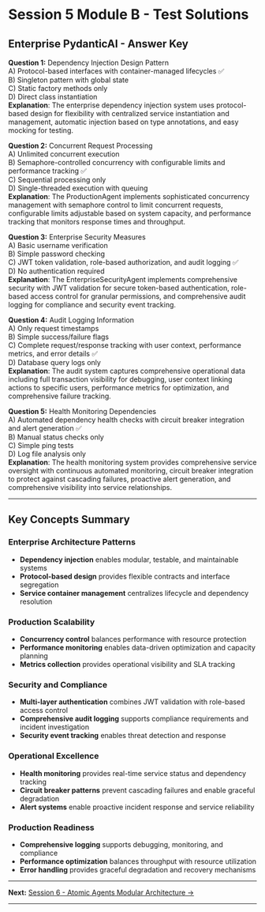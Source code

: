 # Session 5 Module B - Test Solutions

## Enterprise PydanticAI - Answer Key

**Question 1:** Dependency Injection Design Pattern  
A) Protocol-based interfaces with container-managed lifecycles ✅  
B) Singleton pattern with global state  
C) Static factory methods only  
D) Direct class instantiation  
**Explanation**: The enterprise dependency injection system uses protocol-based design for flexibility with centralized service instantiation and management, automatic injection based on type annotations, and easy mocking for testing.

**Question 2:** Concurrent Request Processing  
A) Unlimited concurrent execution  
B) Semaphore-controlled concurrency with configurable limits and performance tracking ✅  
C) Sequential processing only  
D) Single-threaded execution with queuing  
**Explanation**: The ProductionAgent implements sophisticated concurrency management with semaphore control to limit concurrent requests, configurable limits adjustable based on system capacity, and performance tracking that monitors response times and throughput.

**Question 3:** Enterprise Security Measures  
A) Basic username verification  
B) Simple password checking  
C) JWT token validation, role-based authorization, and audit logging ✅  
D) No authentication required  
**Explanation**: The EnterpriseSecurityAgent implements comprehensive security with JWT validation for secure token-based authentication, role-based access control for granular permissions, and comprehensive audit logging for compliance and security event tracking.

**Question 4:** Audit Logging Information  
A) Only request timestamps  
B) Simple success/failure flags  
C) Complete request/response tracking with user context, performance metrics, and error details ✅  
D) Database query logs only  
**Explanation**: The audit system captures comprehensive operational data including full transaction visibility for debugging, user context linking actions to specific users, performance metrics for optimization, and comprehensive failure tracking.

**Question 5:** Health Monitoring Dependencies  
A) Automated dependency health checks with circuit breaker integration and alert generation ✅  
B) Manual status checks only  
C) Simple ping tests  
D) Log file analysis only  
**Explanation**: The health monitoring system provides comprehensive service oversight with continuous automated monitoring, circuit breaker integration to protect against cascading failures, proactive alert generation, and comprehensive visibility into service relationships.

---

## Key Concepts Summary

### Enterprise Architecture Patterns  
- **Dependency injection** enables modular, testable, and maintainable systems  
- **Protocol-based design** provides flexible contracts and interface segregation  
- **Service container management** centralizes lifecycle and dependency resolution  

### Production Scalability  
- **Concurrency control** balances performance with resource protection  
- **Performance monitoring** enables data-driven optimization and capacity planning  
- **Metrics collection** provides operational visibility and SLA tracking  

### Security and Compliance  
- **Multi-layer authentication** combines JWT validation with role-based access control  
- **Comprehensive audit logging** supports compliance requirements and incident investigation  
- **Security event tracking** enables threat detection and response  

### Operational Excellence  
- **Health monitoring** provides real-time service status and dependency tracking  
- **Circuit breaker patterns** prevent cascading failures and enable graceful degradation  
- **Alert systems** enable proactive incident response and service reliability  

### Production Readiness  
- **Comprehensive logging** supports debugging, monitoring, and compliance  
- **Performance optimization** balances throughput with resource utilization  
- **Error handling** provides graceful degradation and recovery mechanisms  
---

**Next:** [Session 6 - Atomic Agents Modular Architecture →](Session6_Atomic_Agents_Modular_Architecture.md)

---
